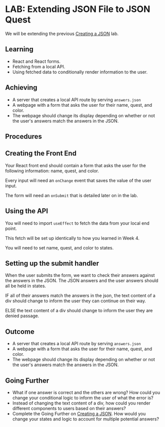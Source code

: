# LAB: Extending JSON File to JSON Quest

We will be extending the previous [Creating a JSON](https://online.uprighted.com/lessons/written/creating-json) lab.

## Learning

- React and React forms.
- Fetching from a local API.
- Using fetched data to conditionally render information to the user.

## Achieving 

- A server that creates a local API route by serving `answers.json`
- A webpage with a form that asks the user for their name, quest, and color.
- The webpage should change its display depending on whether or not the user's answers match the answers in the JSON.

## Procedures

## Creating the Front End

Your React front end should contain a form that asks the user for the following information: name, quest, and color.

Every input will need an `onChange` event that saves the value of the user input.

The form will need an `onSubmit` that is detailed later on in the lab.

## Using the API

You will need to import `useEffect` to fetch the data from your local end point. 

This fetch will be set up identically to how you learned in Week 4.

You will need to set name, quest, and color to states.

## Setting up the submit handler

When the user submits the form, we want to check their answers against the answers in the JSON. The JSON answers and the user answers should all be held in states.

IF all of their answers match the answers in the json, the text content of a div should change to inform the user they can continue on their way.

ELSE the text content of a div should change to inform the user they are denied passage.

## Outcome

- A server that creates a local API route by serving `answers.json`
- A webpage with a form that asks the user for their name, quest, and color.
- The webpage should change its display depending on whether or not the user's answers match the answers in the JSON.

## Going Further

- What if one answer is correct and the others are wrong? How could you change your conditional logic to inform the user of what the error is?
- Instead of changing the text content of a div, how could you render different components to users based on their answers?
- Complete the Going Further on [Creating a JSON](https://online.uprighted.com/lessons/written/creating-json). How would you change your states and logic to account for multiple potential answers?
